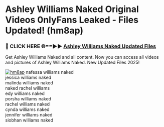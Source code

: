 # Ashley Williams Naked Original Videos 0nlyFans Leaked - Files Updated! (hm8ap)

<h3>🔴 CLICK HERE 🌐==►► <a href="https://tinyurl.com/yckcrads" rel="nofollow">Ashley Williams Naked Updated Files</a></h3>

Get Ashley Williams Naked and all content. Now you can access all videos and pictures of Ashley Williams Naked. New Updated Files 2025!

[![hm8ap](https://i.imgur.com/hpKpOFt.gif)](https://tinyurl.com/yckcrads)
nafessa williams naked<br>
jessica williams naked<br>
malinda williams naked<br>
naked rachel williams<br>
edy williams naked<br>
porsha williams naked<br>
rachel williams naked<br>
cynda williams naked<br>
jennifer williams naked<br>
siobhan williams naked